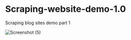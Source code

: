 # Scraping-website-demo-1.0
Scraping blog sites demo part 1

![Screenshot (5)](https://user-images.githubusercontent.com/76027763/222216471-74351fd2-449a-4769-9257-d001251d2e66.png)

